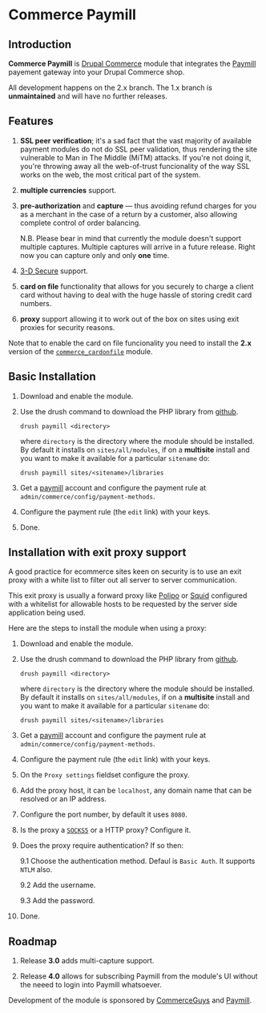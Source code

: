 # Commerce Paymill

## Introduction 

**Commerce Paymill** is [Drupal Commerce](https://drupal.org/project/commerce)
module that integrates the [Paymill](https://paymill.com) payement
gateway into your Drupal Commerce shop.

All development happens on the 2.x branch. The 1.x branch is
**unmaintained** and will have no further releases.

## Features

 1. **SSL peer verification**; it's a sad fact that the vast majority
    of available payment modules do not do SSL peer validation, thus
    rendering the site vulnerable to Man in The Middle (MiTM)
    attacks. If you're not doing it, you're throwing away all the
    web-of-trust funcionality of the way SSL works on the web, the
    most critical part of the system.
 2. **multiple currencies** support.
 3. **pre-authorization** and **capture** &mdash; thus avoiding refund
    charges for you as a merchant in the case of a return by a
    customer, also allowing complete control of order balancing.
   
    N.B. Please bear in mind that currently the module doesn't support
    multiple captures. Multiple captures will arrive in a future
    release. Right now you can capture only and only **one** time. 
   
 4. [3-D Secure](https://en.wikipedia.org/wiki/3-D_Secure) support.
   
 5. **card on file** functionality that allows for you securely to
    charge a client card without having to deal with the huge hassle
    of storing credit card numbers.

 6. **proxy** support allowing it to work out of the box on sites
    using exit proxies for security reasons. 

Note that to enable the card on file funcionality you need to install
the **2.x** version of the
[`commerce_cardonfile`](https://drupal.org/project/commerce_cardonfile)
module.

## Basic Installation 

 1. Download and enable the module.

 2. Use the drush command to download the PHP library from
    [github](https://github.com/paymill/paymill-php).
    
        drush paymill <directory>
        
    where `directory` is the directory where the module should be
    installed. By default it installs on `sites/all/modules`, if on a
    **multisite** install and you want to make it available for a
    particular `sitename` do:
    
        drush paymill sites/<sitename>/libraries 
              
 3. Get a [paymill](https://paymill.com) account and configure the
    payment rule at `admin/commerce/config/payment-methods`. 
    
 4. Configure the payment rule (the `edit` link) with your keys.   
   
 5. Done.
 
## Installation with exit proxy support

A good practice for ecommerce sites keen on security is to use an exit
proxy with a white list to filter out all server to server
communication.

This exit proxy is usually a forward proxy like
[Polipo](https://en.wikipedia.org/wiki/Polipo) or
[Squid](https://en.wikipedia.org/wiki/Squid_(software)) configured
with a whitelist for allowable hosts to be requested by the server
side application being used.

Here are the steps to install the module when using a proxy:

 1. Download and enable the module.

 2. Use the drush command to download the PHP library from
    [github](https://github.com/paymill/paymill-php).
    
        drush paymill <directory>
        
    where `directory` is the directory where the module should be
    installed. By default it installs on `sites/all/modules`, if on a
    **multisite** install and you want to make it available for a
    particular `sitename` do:
    
        drush paymill sites/<sitename>/libraries 
              
 3. Get a [paymill](https://paymill.com) account and configure the
    payment rule at `admin/commerce/config/payment-methods`. 
    
 4. Configure the payment rule (the `edit` link) with your keys.
 
 5. On the `Proxy settings` fieldset configure the proxy.
 
 
 6. Add the proxy host, it can be `localhost`, any domain name that can
    be resolved or an IP address.
    
 7. Configure the port number, by default it uses `8080`.   

 8. Is the proxy a [`SOCKS5`](https://en.wikipedia.org/wiki/SOCKS) or
    a HTTP proxy? Configure it.

 9. Does the proxy require authentication? If so then:
 
     9.1 Choose the authentication method. Defaul is `Basic Auth`. It
         supports `NTLM` also.
       
     9.2 Add the username.
     
     9.3 Add the password. 
     
 10. Done.    
    
## Roadmap
   
 1. Release **3.0** adds multi-capture support.
 
 2. Release **4.0** allows for subscribing Paymill from the module's
    UI without the neeed to login into Paymill whatsoever.
 
Development of the module is sponsored by
[CommerceGuys](http://commerceguys.com) and
[Paymill](https://paymill.com).
